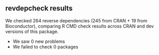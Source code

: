 ## revdepcheck results

We checked 264 reverse dependencies (245 from CRAN + 19 from Bioconductor), comparing R CMD check results across CRAN and dev versions of this package.

 * We saw 0 new problems
 * We failed to check 0 packages

